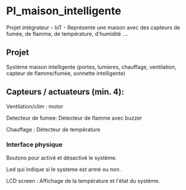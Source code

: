 # PI_maison_intelligente

Projet intégrateur - IoT - Représente une maison avec des capteurs de fumée, de flamme, de température, d'humidité ....


## Projet
Système maison intelligente (portes, lumieres, chauffage, ventilation, capteur de flamme/fumée, sonnette intelligente)

## Capteurs / actuateurs (min. 4):
Ventilation/clim : motor

Detecteur de fumee: Detecteur de flamme avec buzzer

Chauffage : Détecteur de température

### Interface physique

Boutons pour activé et désactivé le système.

Led qui indique si le systeme est armé ou non.

LCD screen : Affichage de la température et l'état du système.
